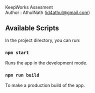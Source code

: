 KeepWorks Assesment <br/>
Author : AthulNath (id4athul@gmail.com)
## Available Scripts

In the project directory, you can run:

### `npm start`

Runs the app in the development mode.<br />

### `npm run build`

To make a production build of the app. <br/>
